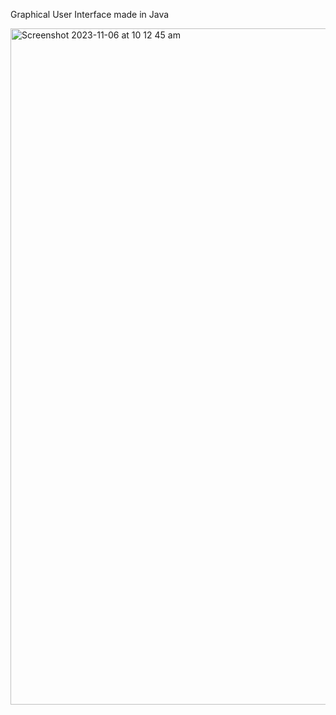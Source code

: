 Graphical User Interface made in Java

<img width="1082" alt="Screenshot 2023-11-06 at 10 12 45 am" src="https://github.com/pixelperfect02/javaGUI/assets/50592586/d8421e50-d1a8-42ca-ab81-933a74d991c4">
